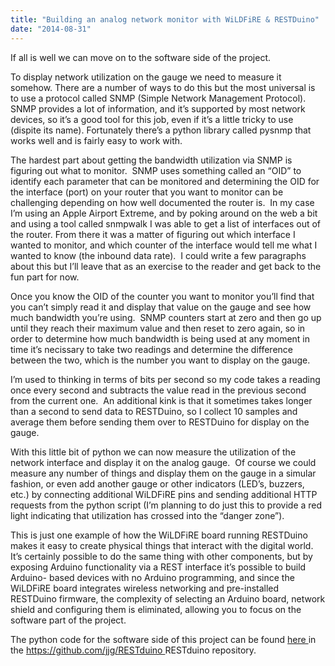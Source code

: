 ```yaml
---
title: "Building an analog network monitor with WiLDFiRE & RESTDuino"
date: "2014-08-31"
---
```


<div class="content">
<p>If all is well we can move on to the software side of the project.</p>
<p>To display network utilization on the gauge we need to measure it somehow.
There are a number of ways to do this but the most universal is to use a
protocol called SNMP (Simple Network Management Protocol).  SNMP provides a
lot of information, and it’s supported by most network devices, so it’s a good
tool for this job, even if it’s a little tricky to use (dispite its name).
Fortunately there’s a python library called pysnmp that works well and is
fairly easy to work with.</p>
<p>The hardest part about getting the bandwidth utilization via SNMP is figuring
out what to monitor.  SNMP uses something called an “OID” to identify each
parameter that can be monitored and determining the OID for the interface
(port) on your router that you want to monitor can be challenging depending on
how well documented the router is.  In my case I’m using an Apple Airport
Extreme, and by poking around on the web a bit and using a tool called
snmpwalk I was able to get a list of interfaces out of the router. From there
it was a matter of figuring out which interface I wanted to monitor, and which
counter of the interface would tell me what I wanted to know (the inbound data
rate).  I could write a few paragraphs about this but I’ll leave that as an
exercise to the reader and get back to the fun part for now.</p>
<p>Once you know the OID of the counter you want to monitor you’ll find that you
can’t simply read it and display that value on the gauge and see how much
bandwidth you’re using.  SNMP counters start at zero and then go up until they
reach their maximum value and then reset to zero again, so in order to
determine how much bandwidth is being used at any moment in time it’s
necissary to take two readings and determine the difference between the two,
which is the number you want to display on the gauge.</p>
<p>I’m used to thinking in terms of bits per second so my code takes a reading
once every second and subtracts the value read in the previous second from the
current one.  An additional kink is that it sometimes takes longer than a
second to send data to RESTDuino, so I collect 10 samples and average them
before sending them over to RESTDuino for display on the gauge.</p>
<p>With this little bit of python we can now measure the utilization of the
network interface and display it on the analog gauge.  Of course we could
measure any number of things and display them on the gauge in a simular
fashion, or even add another gauge or other indicators (LED’s, buzzers, etc.)
by connecting additional WiLDFiRE pins and sending additional HTTP requests
from the python script (I’m planning to do just this to provide a red light
indicating that utilization has crossed into the “danger zone”).</p>
<p>This is just one example of how the WiLDFiRE board running RESTDuino makes it
easy to create physical things that interact with the digital world.  It’s
certainly possible to do the same thing with other components, but by exposing
Arduino functionality via a REST interface it’s possible to build Arduino-
based devices with no Arduino programming, and since the WiLDFiRE board
integrates wireless networking and pre-installed RESTDuino firmware, the
complexity of selecting an Arduino board, network shield and configuring them
is eliminated, allowing you to focus on the software part of the project.</p>
<p>The python code for the software side of this project can be found <a href="https://github.com/jjg/RESTduino/blob/master/examples/python/monitor.py" target="_blank"> here
</a> in
the <a href="https://github.com/jjg/RESTduino" target="_blank"> https://github.com/jjg/RESTduino </a>
RESTduino repository.</p>
<p><a href="assets/265-image.jpeg" target="_blank"> <img alt="" src="/preposterous/assets/265-image.jpeg"/> </a></p>
<p><a href="assets/265-image.jpeg" target="_blank"> <img alt="" src="/preposterous/assets/265-image.jpeg"/> </a></p>
</div>
